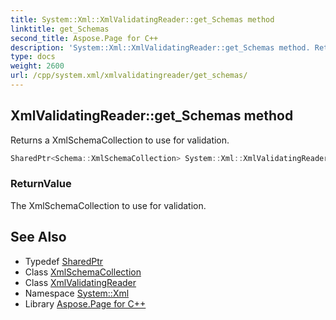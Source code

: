 ```yaml
---
title: System::Xml::XmlValidatingReader::get_Schemas method
linktitle: get_Schemas
second_title: Aspose.Page for C++
description: 'System::Xml::XmlValidatingReader::get_Schemas method. Returns a XmlSchemaCollection to use for validation in C++.'
type: docs
weight: 2600
url: /cpp/system.xml/xmlvalidatingreader/get_schemas/
---
```

## XmlValidatingReader::get_Schemas method


Returns a XmlSchemaCollection to use for validation.

```cpp
SharedPtr<Schema::XmlSchemaCollection> System::Xml::XmlValidatingReader::get_Schemas()
```


### ReturnValue

The XmlSchemaCollection to use for validation.

## See Also

* Typedef [SharedPtr](../../../system/sharedptr/)
* Class [XmlSchemaCollection](../../../system.xml.schema/xmlschemacollection/)
* Class [XmlValidatingReader](../)
* Namespace [System::Xml](../../)
* Library [Aspose.Page for C++](../../../)
